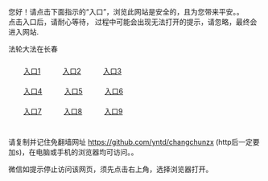 您好！请点击下面指示的“入口”，浏览此网站是安全的，且为您带来平安。。 <br/>
点击入口后，请耐心等待， 过程中可能会出现无法打开的提示，请忽略，最终会进入网站. </br>

法轮大法在长春<br/>
<div style="padding:10px"><a style="margin:20px" target="_blank" href="https://dp0d26ps7ccml.cloudfront.net/2Qpsp?vuxjmb" id="ccLink1" rel="nofollow">入口1</a> <a target="_blank" style="margin:20px" href="https://d82grxwqmrjlu.cloudfront.net/2Qpsp?nqfget" id="ccLink2" rel="nofollow">入口2</a> <a style="margin:20px" target="_blank" href="https://d1ry3f2j91jrsw.cloudfront.net/2Qpsp?qgjjgvfw" id="ccLink3" rel="nofollow">入口3</a></div>

<div style="padding:10px" ><a style="margin:20px" target="_blank" href="https://dp0d26ps7ccml.cloudfront.net/2Qpsp?vuxjmb" id="ccLink4" rel="nofollow">入口4</a> <a style="margin:20px" href="https://d82grxwqmrjlu.cloudfront.net/2Qpsp?nqfget" target="_blank" id="ccLink5" rel="nofollow">入口5</a> <a style="margin:20px" href="https://d1ry3f2j91jrsw.cloudfront.net/2Qpsp?qgjjgvfw" target="_blank" id="ccLink6" rel="nofollow">入口6</a></div>

<div style="padding:10px"><a style="margin:20px" target="_blank" href="https://dp0d26ps7ccml.cloudfront.net/2Qpsp?vuxjmb" id="ccLink7" rel="nofollow">入口7</a> <a style="margin:20px" href="https://d82grxwqmrjlu.cloudfront.net/2Qpsp?nqfget" target="_blank" id="ccLink8" rel="nofollow">入口8</a> <a style="margin:20px" target="_blank" href="https://d1ry3f2j91jrsw.cloudfront.net/2Qpsp?qgjjgvfw" id="ccLink9" rel="nofollow">入口9</a></div>

<br/>



请复制并记住免翻墙网址 https://github.com/yntd/changchunzx (http后一定要加s)，在电脑或手机的浏览器均可访问。。<br/>

微信如提示停止访问该网页，须先点击右上角，选择浏览器打开。
